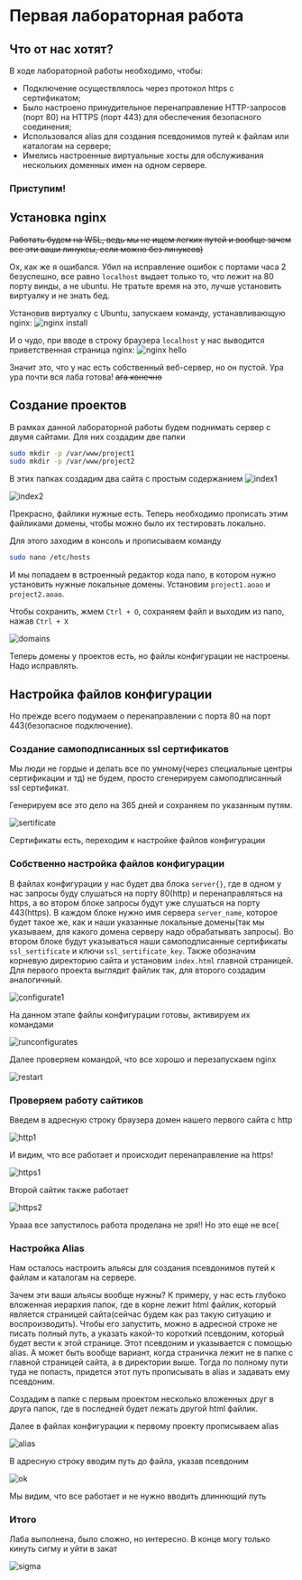 # Первая лабораторная работа

## Что от нас хотят?

В ходе лабораторной работы необходимо, чтобы:

* Подключение осуществлялось через протокол https с сертификатом;
* Было настроено принудительное перенаправление HTTP-запросов (порт 80) на HTTPS (порт 443) для обеспечения безопасного соединения;
* Использовался alias для создания псевдонимов путей к файлам или каталогам на сервере;
* Имелись настроенные виртуальные хосты для обслуживания нескольких доменных имен на одном сервере.

### Приступим!

## Установка nginx

~~Работать будем на WSL, ведь мы не ищем легких путей и вообще зачем все эти ваши линуксы, если можно без линуксов)~~

Ох, как же я ошибался. Убил на исправление ошибок с портами часа 2 безуспешно, все равно `localhost` выдает только то, что лежит на 80 порту винды, а не ubuntu. Не тратьте время на это, лучше установить виртуалку и не знать бед.

Установив виртуалку с Ubuntu, запускаем команду, устанавливающую nginx: 
![nginx install](img/1.png)

И о чудо, при вводе в строку браузера `localhost` у нас выводится приветственная страница nginx:
![nginx hello](img/2.png)

Значит это, что у нас есть собственный веб-сервер, но он пустой. Ура ура почти вся лаба готова! ~~ага конечно~~

## Создание проектов
В рамках данной лабораторной работы будем поднимать сервер с двумя сайтами. Для них создадим две папки
```bash
sudo mkdir -p /var/www/project1
sudo mkdir -p /var/www/project2
```

В этих папках создадим два сайта с простым содержанием
![index1](img/8.png)

![index2](img/9.png)

Прекрасно, файлики нужные есть. Теперь необходимо прописать этим файликами домены, чтобы можно было их тестировать локально.

Для этого заходим в консоль и прописываем команду
```bash
sudo nano /etc/hosts
```
И мы попадаем в встроенный редактор кода nano, в котором нужно установить нужные локальные домены. Установим `project1.aoao` и `project2.aoao`.

Чтобы сохранить, жмем `Ctrl + O`, сохраняем файл и выходим из nano, нажав `Ctrl + X`

![domains](img/4.png)

Теперь домены у проектов есть, но файлы конфигурации не настроены. Надо исправлять.

## Настройка файлов конфигурации
Но прежде всего подумаем о перенаправлении с порта 80 на порт 443(безопасное подключение).

### Создание самоподписанных ssl сертификатов
Мы люди не гордые и делать все по умному(через специальные центры сертификации и тд) не будем, просто сгенерируем самоподписанный ssl сертификат.

Генерируем все это дело на 365 дней и сохраняем по указанным путям.

![sertificate](img/5.png)

Сертификаты есть, переходим к настройке файлов конфигурации

### Собственно настройка файлов конфигурации

В файлах конфигурации у нас будет два блока `server{}`, где в одном у нас запросы буду слушаться на порту 80(http) и перенаправляться на https, а во втором блоке запросы будут уже слушаться на порту 443(https). В каждом блоке нужно имя сервера `server_name`, которое будет такое же, как и наши указанные локальные домены(так мы указываем, для какого домена серверу надо обрабатывать запросы). Во втором блоке будут указываться наши самоподписанные сертификаты  `ssl_sertificate` и ключи `ssl_sertificate_key`. Также обозначим корневую директорию сайта и установим `index.html` главной страницей. Для первого проекта выглядит файлик так, для второго создадим аналогичный.

![configurate1](img/6.png)

На данном этапе файлы конфигурации готовы, активируем их командами 

![runconfigurates](img/7.png)

Далее проверяем командой, что все хорошо и перезапускаем nginx

![restart](img/10.png)

### Проверяем работу сайтиков

Введем в адресную строку браузера домен нашего первого сайта с http

![http1](img/11.png)

И видим, что все работает и происходит перенаправление на https!

![https1](img/12.png)

Второй сайтик также работает

![https2](img/13.png)

Урааа все запустилось работа проделана не зря!! Но это еще не все(

### Настройка Alias

Нам осталось настроить альясы для создания псевдонимов путей к файлам и каталогам на сервере.

Зачем эти ваши альясы вообще нужны? К примеру, у нас есть глубоко вложенная иерархия папок, где в корне лежит html файлик, который является страницей сайта(сейчас будем как раз такую ситуацию и воспроизводить). Чтобы его запустить, можно в адресной строке не писать полный путь, а указать какой-то короткий псевдоним, который будет вести к этой странице. Этот псевдоним и указывается с помощью alias. А может быть вообще вариант, когда страничка лежит не в папке с главной страницей сайта, а в директории выше. Тогда по полному пути туда не попасть, придется этот путь прописывать в alias и задавать ему псевдоним.

Создадим в папке с первым проектом несколько вложенных друг в друга папок, где в последней будет лежать другой html файлик.

Далее в файлах конфигурации к первому проекту прописываем alias

![alias](img/14.png)

В адресную строку вводим путь до файла, указав псевдоним

![ok](img/15.png)

Мы видим, что все работает и не нужно вводить длиннющий путь

### Итого

Лаба выполнена, было сложно, но интересно. В конце могу только кинуть сигму и уйти в закат

![sigma](img/i.webp)
